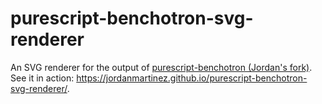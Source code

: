 # purescript-benchotron-svg-renderer

An SVG renderer for the output of [purescript-benchotron (Jordan's fork)](https://github.com/JordanMartinez/purescript-benchotron). See it in action:
<https://jordanmartinez.github.io/purescript-benchotron-svg-renderer/>.
